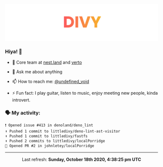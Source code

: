
![](https://github.com/divy-work/divy-work/raw/master/assets/divy.png)

### Hiya! 👋

- 🔭 Core team at [nest.land](https://github.com/nestdotland/nest.land) and [verto](https://github.com/useverto/verto)

- 💬 Ask me about anything

- 📫 How to reach me: [@undefined_void](https://instagram.com/divy.exe)

- ⚡ Fun fact: I play guitar, listen to music, enjoy meeting new people, kinda introvert.

### 🗣 My activity:

```
❗️ Opened issue #413 in denoland/deno_lint
⬆️ Pushed 1 commit to littledivy/deno-lint-ast-visitor
⬆️ Pushed 1 commit to littledivy/fastfs
⬆️ Pushed 2 commits to littledivy/localPorridge
💪 Opened PR #2 in johnletey/localPorridge
```

------------
<p align="center">Last refresh: <b>Sunday, October 18th 2020, 4:38:25 pm UTC</b></p>
